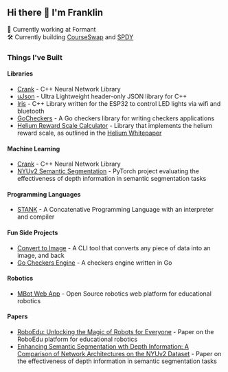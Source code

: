 ## Hi there 👋 I'm Franklin

💼 Currently working at Formant<br>
🛠️ Currently building [CourseSwap](https://courseswap.org) and [SPDY](https://buildquickly.io)

### Things I've Built

#### Libraries

- [Crank](https://github.com/fvolcic/Crank) - C++ Neural Network Library
- [uJson](https://github.com/fvolcic/uJson) - Ultra Lightweight header-only JSON library for C++
- [Iris](https://github.com/fvolcic/Iris) - C++ Library written for the ESP32 to control LED lights via wifi and bluetooth
- [GoCheckers](https://pkg.go.dev/github.com/fvolcic/gocheckers) - A Go checkers library for writing checkers applications
- [Helium Reward Scale Calculator](https://github.com/fvolcic/Helium-Reward-Scale-Calculator) - Library that implements the helium reward scale, as outlined in the [Helium Whitepaper](http://whitepaper.helium.com/)

#### Machine Learning
- [Crank](https://github.com/fvolcic/Crank) - C++ Neural Network Library
- [NYUv2 Semantic Segmentation](https://github.com/fvolcic/NYUv2-Semantic-Segmentation) - PyTorch project evaluating the effectiveness of depth information in semantic segmentation tasks

#### Programming Languages
- [STANK](https://github.com/fvolcic/STANK) - A Concatenative Programming Language with an interpreter and compiler


#### Fun Side Projects
- [Convert to Image](https://github.com/fvolcic/Convert-To-Image) - A CLI tool that converts any piece of data into an image, and back
- [Go Checkers Engine](https://github.com/fvolcic/go-checkers-engine) - A checkers engine written in Go


#### Robotics

- [MBot Web App](https://github.com/fvolcic/mbot-web-app) - Open Source robotics web platform for educational robotics

#### Papers

- [RoboEdu: Unlocking the Magic of Robots for Everyone](https://deepblue.lib.umich.edu/handle/2027.42/176929) - Paper on the RoboEdu platform for educational robotics
- [Enhancing Semantic Segmentation wth Depth Information: A Comparison of Network Architectures on the NYUv2 Dataset](https://github.com/fvolcic/NYUv2-Semantic-Segmentation/blob/main/report.pdf) - Paper on the effectiveness of depth information in semantic segmentation tasks
